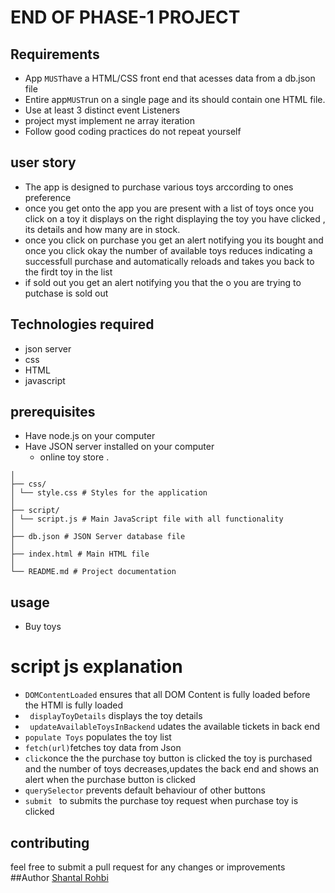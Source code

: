 # END OF PHASE-1 PROJECT
## Requirements
- App `MUST`have a HTML/CSS front end that acesses data from a db.json file
- Entire app`MUST`run on a single page and its should contain one HTML file.
-   Use at least 3  distinct event Listeners
- project myst implement ne array iteration 
- Follow good coding practices  do not repeat yourself
## user story
- The app is designed to purchase various  toys arccording to ones preference
- once you get onto  the app you are present with a list of toys once you click
on a toy it displays on the right displaying the toy  you have clicked , its details and how many are in stock.
- once you click on purchase  you get an  alert notifying you its bought and once you click okay  the number of available toys reduces indicating a successfull purchase and automatically reloads and takes you back to the firdt toy in the list
- if sold out you get an alert notifying you that the o you are trying to putchase is sold out 

## Technologies  required
- json server
- css
- HTML
- javascript

## prerequisites
- Have node.js on your computer
- Have JSON  server installed on your computer
  - online  toy store .
```
│
├── css/
│ └── style.css # Styles for the application
│
├── script/
│ └── script.js # Main JavaScript file with all functionality
│
├── db.json # JSON Server database file
│
├── index.html # Main HTML file
│
└── README.md # Project documentation
```

  ## usage 
  - Buy toys


  # script js explanation
   - `DOMContentLoaded` ensures that all DOM Content is  fully loaded  before the HTMl is fully loaded
   - ` displayToyDetails` displays  the toy  details
   - ` updateAvailableToysInBackend` udates the available tickets in back end
   - `populate Toys` populates the toy list
   - `fetch(url)`fetches toy data from Json
   - `click`once the the purchase  toy button is clicked the toy is purchased and the number of toys decreases,updates the back end and shows an alert when the purchase button is clicked
   - `querySelector` prevents  default behaviour of  other buttons
- `submit ` to submits the purchase toy request when purchase toy is clicked 
## contributing 
feel free to submit a pull request for any changes or improvements
 ##Author
 [Shantal Rohbi](https://github.com/)




